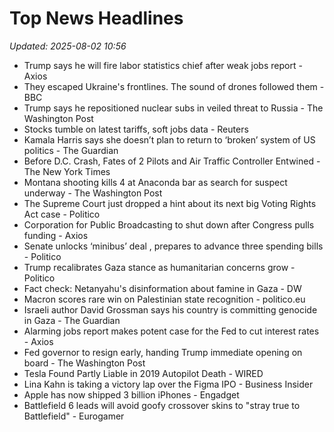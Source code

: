 # Top News Headlines

_Updated: 2025-08-02 10:56_

- Trump says he will fire labor statistics chief after weak jobs report - Axios
- They escaped Ukraine's frontlines. The sound of drones followed them - BBC
- Trump says he repositioned nuclear subs in veiled threat to Russia - The Washington Post
- Stocks tumble on latest tariffs, soft jobs data - Reuters
- Kamala Harris says she doesn’t plan to return to ‘broken’ system of US politics - The Guardian
- Before D.C. Crash, Fates of 2 Pilots and Air Traffic Controller Entwined - The New York Times
- Montana shooting kills 4 at Anaconda bar as search for suspect underway - The Washington Post
- The Supreme Court just dropped a hint about its next big Voting Rights Act case - Politico
- Corporation for Public Broadcasting to shut down after Congress pulls funding - Axios
- Senate unlocks ‘minibus’ deal , prepares to advance three spending bills - Politico
- Trump recalibrates Gaza stance as humanitarian concerns grow - Politico
- Fact check: Netanyahu's disinformation about famine in Gaza - DW
- Macron scores rare win on Palestinian state recognition - politico.eu
- Israeli author David Grossman says his country is committing genocide in Gaza - The Guardian
- Alarming jobs report makes potent case for the Fed to cut interest rates - Axios
- Fed governor to resign early, handing Trump immediate opening on board - The Washington Post
- Tesla Found Partly Liable in 2019 Autopilot Death - WIRED
- Lina Kahn is taking a victory lap over the Figma IPO - Business Insider
- Apple has now shipped 3 billion iPhones - Engadget
- Battlefield 6 leads will avoid goofy crossover skins to "stray true to Battlefield" - Eurogamer